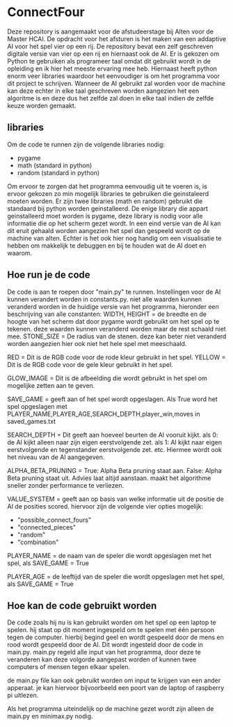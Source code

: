 # ConnectFour
Deze repository is aangemaakt voor de afstudeerstage bij Alten voor de Master HCAI. De opdracht voor het afsturen is het maken van een addaptive AI voor het spel vier op een rij. De repository bevat een zelf geschreven digitale versie van vier op een rij en hiernaast ook de AI. Er is gekozen om Python te gebruiken als programeer taal omdat dit gebruikt wordt in de opleiding en ik hier het meeste ervaring mee heb. Hiernaast heeft python enorm veer libraries waardoor het eenvoudiger is om het programma voor dit project te schrijven. Wanneer de AI gebruikt zal worden voor de machine kan deze echter in elke taal geschreven worden aangezien het een algoritme is en deze dus het zelfde zal doen in elke taal indien de zelfde keuze worden gemaakt.

## libraries
Om de code te runnen zijn de volgende libraries nodig:
- pygame 
- math (standard in python)
- random (standard in python)

Om ervoor te zorgen dat het programma eenvoudig uit te voeren is, is ervoor gekozen zo min mogelijk libraries te gebruiken die geinstaleerd moeten worden. Er zijn twee libraries (math en random) gebruikt die standaard bij python worden geinstalleerd. De enige library die appart geinstalleerd moet worden is pygame, deze library is nodig voor alle informatie die op het scherm gezet wordt. In een eind versie van de AI kan dit eruit gehaald worden aangezien het spel dan gespeeld wordt op de machine van alten. Echter is het ook hier nog handig om een visualisatie te hebben om makkelijk te debuggen en bij te houden wat de AI doet en waarom.  

## Hoe run je de code
De code is aan te roepen door "main.py" te runnen. 
Instellingen voor de AI kunnen verandert worden in constants.py. niet alle waarden kunnen veranderd worden in de huidige versie van het programma, hieronder een beschrijving van alle constanten:
WIDTH, HEIGHT = de breedte en de hoogte van het scherm dat door pygame wordt gebruikt om het spel op te tekenen. deze waarden kunnen veranderd worden maar de rest schaald niet mee.
STONE_SIZE = De radius van de stenen. deze kan beter niet veranderd worden aangezien hier ook niet het hele spel met meeschaald. 

RED = Dit is de RGB code voor de rode kleur gebruikt in het spel.
YELLOW = Dit is de RGB code voor de gele kleur gebruikt in het spel.

GLOW_IMAGE = Dit is de afbeelding die wordt gebruikt in het spel om mogelijke zetten aan te geven.

SAVE_GAME = geeft aan of het spel wordt opgeslagen. Als True word het spel opgeslagen met PLAYER_NAME,PLAYER_AGE,SEARCH_DEPTH,player_win,moves in saved_games.txt 

SEARCH_DEPTH = Dit geeft aan hoeveel beurten de AI vooruit kijkt. als 0: de AI kijkt alleen naar zijn eigen eerstvolgende zet. als 1: AI kijkt naar eigen eerstvolgende en tegenstander eerstvolgende zet. etc. 
                Hiermee wordt ook het niveau van de AI aangegeven.

ALPHA_BETA_PRUNING = True: Alpha Beta pruning staat aan. False: Alpha Beta pruning staat uit. Advies laat altijd aanstaan. maakt het algorithme sneller zonder performance te verliezen. 

VALUE_SYSTEM = geeft aan op basis van welke informatie uit de positie de AI de posities scored. hiervoor zijn de volgende vier opties mogelijk: 

-   "possible_connect_fours"  
-   "connected_pieces"  
-   "random"  
-   "combination"

PLAYER_NAME = de naam van de speler die wordt opgeslagen met het spel, als SAVE_GAME = True

PLAYER_AGE = de leeftijd van de speler die wordt opgeslagen met het spel, als SAVE_GAME = True


## Hoe kan de code gebruikt worden
De code zoals hij nu is kan gebruikt worden om het spel op een laptop te spelen. hij staat op dit moment ingespeld om te spelen met één persoon tegen de computer. hierbij begind geel en wordt gespeeld door de mens en rood wordt gespeeld door de AI. Dit wordt ingesteld door de code in main.py. main.py regeld alle input van het programma, door deze te veranderen kan deze volgorde aangepast worden of kunnen twee computers of mensen tegen elkaar spelen. 

de main.py file kan ook gebruikt worden om input te krijgen van een ander apperaat. je kan hiervoor bijvoorbeeld een poort van de laptop of raspberry pi uitlezen.

Als het programma uiteindelijk op de machine gezet wordt zijn alleen de main.py en minimax.py nodig.
